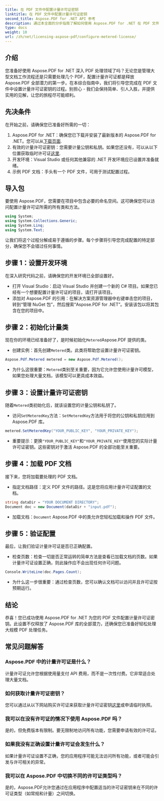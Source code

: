 ```yaml
---
title: 在 PDF 文件中配置计量许可证密钥
linktitle: 在 PDF 文件中配置计量许可证密钥
second_title: Aspose.PDF for .NET API 参考
description: 通过本全面的分步指南了解如何使用 Aspose.PDF for .NET 在 PDF 文件中配置计量许可证密钥。
type: docs
weight: 10
url: /zh/net/licensing-aspose-pdf/configure-metered-license/
---
```

## 介绍

您准备好使用 Aspose.PDF for .NET 深入 PDF 处理领域了吗？无论您是管理大型文档工作流程还是只需要处理几个 PDF，配置计量许可证都是释放 Aspose.PDF 全部潜力的第一步。在本综合指南中，我们将引导您完成在 PDF 文件中设置计量许可证密钥的过程。别担心 - 我们会保持简单、引人入胜，并提供实用的见解，让您的旅程尽可能顺利。

## 先决条件

在开始之前，请确保您已准备好所需的一切：

1.  Aspose.PDF for .NET：确保您已下载并安装了最新版本的 Aspose.PDF for .NET。您可以从[下载页面](https://releases.aspose.com/pdf/net/).
2. 有效的计量许可证密钥：您需要计量公钥和私钥。如果您还没有，可以从以下位置获取临时许可证[这里](https://purchase.aspose.com/temporary-license/).
3. 开发环境：Visual Studio 或任何其他兼容的 .NET 开发环境应已设置并准备就绪。
4. 示例 PDF 文档：手头有一个 PDF 文件，可用于测试配置过程。

## 导入包

要使用 Aspose.PDF，您需要在项目中包含必要的命名空间。这可确保您可以访问配置计量许可证所需的所有类和方法。

```csharp
using System;
using System.Collections.Generic;
using System.Linq;
using System.Text;
```

让我们将这个过程分解成易于遵循的步骤。每个步骤将引导您完成配置的特定部分，确保您不会错过任何事情。

## 步骤 1：设置开发环境

在深入研究代码之前，请确保您的开发环境已全部设置好。

- 打开 Visual Studio：启动 Visual Studio 并创建一个新的 C# 项目。如果您已经有一个想要配置计量许可证的项目，请打开该项目。
- 添加对 Aspose.PDF 的引用：在解决方案资源管理器中右键单击您的项目，转到“管理 NuGet 包”，然后搜索“Aspose.PDF for .NET”。安装该包以将其包含在您的项目中。

## 步骤 2：初始化计量类

现在你的环境已经准备好了，是时候初始化`Metered`Aspose.PDF 提供的类。

- 创建实例：首先创建`Metered`类。此类将帮助您设置计量许可证密钥。

```csharp
Aspose.Pdf.Metered metered = new Aspose.Pdf.Metered();
```

- 为什么这很重要：`Metered`类别至关重要，因为它允许您使用计量许可模型，如果您处理大量文档，该模型可以更具成本效益。

## 步骤 3：设置计量许可证密钥

随着`Metered`类初始化后，就该设置您的计量公钥和私钥了。

- 访问`SetMeteredKey`方法：`SetMeteredKey`方法用于将您的公钥和私钥应用到 Aspose.PDF 库。

```csharp
metered.SetMeteredKey("YOUR_PUBLIC_KEY", "YOUR_PRIVATE_KEY");
```

- 重要提示：更换`"YOUR_PUBLIC_KEY"`和`"YOUR_PRIVATE_KEY"`使用您的实际计量许可证密钥。这些密钥对于激活 Aspose.PDF 的全部功能至关重要。

## 步骤 4：加载 PDF 文档

接下来，您将加载要处理的 PDF 文档。

- 指定文档路径：定义 PDF 文件的路径。这是您将应用计量许可证配置的文档。

```csharp
string dataDir = "YOUR DOCUMENT DIRECTORY";
Document doc = new Document(dataDir + "input.pdf");
```

- 加载文档：`Document` Aspose.PDF 中的类允许您轻松加载和操作 PDF 文件。

## 步骤 5：验证配置

最后，让我们验证计量许可证是否已正确配置。

- 检查页数：检查一切是否正常运转的简单方法是查看已加载文档的页数。如果计量许可证设置正确，则此操作应不会出现任何许可问题。

```csharp
Console.WriteLine(doc.Pages.Count);
```

- 为什么这一步很重要：通过检查页数，您可以确认文档可以访问并且许可证按预期运行。

## 结论

恭喜！您已成功使用 Aspose.PDF for .NET 为您的 PDF 文件配置计量许可证密钥。此设置不仅释放了 Aspose.PDF 库的全部潜力，还确保您已准备好轻松处理大规模 PDF 处理任务。

## 常见问题解答

### Aspose.PDF 中的计量许可证是什么？  
计量许可证允许您根据使用量支付 API 费用，而不是一次性付费。它非常适合处理大量文档。

### 如何获取计量许可证密钥？  
您可以通过从以下网站购买许可证来获取计量许可证密钥[这里](https://purchase.aspose.com/buy)或申请临时执照。

### 我可以在没有许可证的情况下使用 Aspose.PDF 吗？  
是的，但免费版本有限制。要无限制地访问所有功能，您需要申请有效的许可证。

### 如果我没有正确设置计量许可证会发生什么？  
如果计量许可证设置不正确，您的应用程序可能无法访问所有功能，或者可能会引发与许可相关的异常。

### 我可以在 Aspose.PDF 中切换不同的许可证类型吗？  
是的，Aspose.PDF允许您通过在应用程序中配置适当的许可证密钥来在不同的许可证类型（如常规和计量）之间切换。
